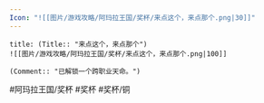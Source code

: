 ```yaml
---
Icon: "![[图片/游戏攻略/阿玛拉王国/奖杯/来点这个，来点那个.png|30]]"
---
```

```ad-common-bronze-trophy
title: (Title:: "来点这个，来点那个")
![[图片/游戏攻略/阿玛拉王国/奖杯/来点这个，来点那个.png|100]]

(Comment:: "已解锁一个跨职业天命。")
```

#阿玛拉王国/奖杯 #奖杯 #奖杯/铜

